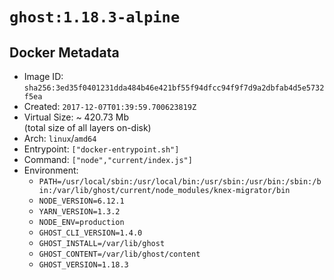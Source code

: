 # `ghost:1.18.3-alpine`

## Docker Metadata

- Image ID: `sha256:3ed35f0401231dda484b46e421bf55f94dfcc94f9f7d9a2dbfab4d5e5732f5ea`
- Created: `2017-12-07T01:39:59.700623819Z`
- Virtual Size: ~ 420.73 Mb  
  (total size of all layers on-disk)
- Arch: `linux`/`amd64`
- Entrypoint: `["docker-entrypoint.sh"]`
- Command: `["node","current/index.js"]`
- Environment:
  - `PATH=/usr/local/sbin:/usr/local/bin:/usr/sbin:/usr/bin:/sbin:/bin:/var/lib/ghost/current/node_modules/knex-migrator/bin`
  - `NODE_VERSION=6.12.1`
  - `YARN_VERSION=1.3.2`
  - `NODE_ENV=production`
  - `GHOST_CLI_VERSION=1.4.0`
  - `GHOST_INSTALL=/var/lib/ghost`
  - `GHOST_CONTENT=/var/lib/ghost/content`
  - `GHOST_VERSION=1.18.3`
